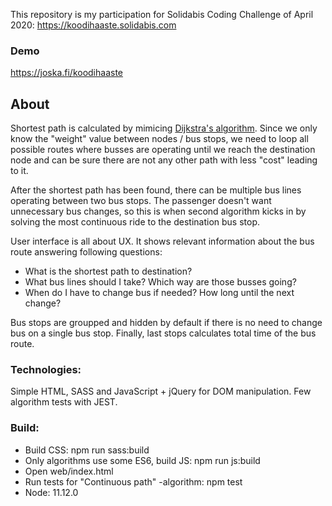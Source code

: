 This repository is my participation for Solidabis Coding Challenge of April 2020: https://koodihaaste.solidabis.com


### Demo
https://joska.fi/koodihaaste


## About
Shortest path is calculated by mimicing [Dijkstra's algorithm](https://upload.wikimedia.org/wikipedia/commons/2/23/Dijkstras_progress_animation.gif). Since we only know the "weight" value between nodes / bus stops, we need to loop all possible routes where busses are operating until we reach the destination node and can be sure there are not any other path with less "cost" leading to it.

After the shortest path has been found, there can be multiple bus lines operating between two bus stops. The passenger doesn't want unnecessary bus changes, so this is when second algorithm kicks in by solving the most continuous ride to the destination bus stop.

User interface is all about UX. It shows relevant information about the bus route answering following questions:
- What is the shortest path to destination?
- What bus lines should I take? Which way are those busses going?
- When do I have to change bus if needed? How long until the next change?

Bus stops are groupped and hidden by default if there is no need to change bus on a single bus stop. Finally, last stops calculates total time of the bus route.


### Technologies:
Simple HTML, SASS and JavaScript + jQuery for DOM manipulation. Few algorithm tests with JEST.


### Build:
- Build CSS: npm run sass:build
- Only algorithms use some ES6, build JS: npm run js:build
- Open web/index.html
- Run tests for "Continuous path" -algorithm: npm test
- Node: 11.12.0